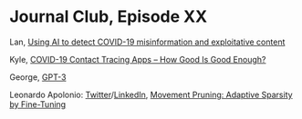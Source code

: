 # Journal Club, Episode XX

Lan, [Using AI to detect COVID-19 misinformation and exploitative content](https://ai.facebook.com/blog/using-ai-to-detect-covid-19-misinformation-and-exploitative-content/)

Kyle, [COVID-19 Contact Tracing Apps – How Good Is Good Enough?](https://syncedreview.com/2020/06/01/covid-19-contact-tracing-apps-how-good-is-good-enough/)

George, [GPT-3](https://github.com/openai/gpt-3)

Leonardo Apolonio: [Twitter](https://twitter.com/LeoApolonio)/[LinkedIn](https://www.linkedin.com/in/leonardo-apolonio/), [Movement Pruning: Adaptive Sparsity by Fine-Tuning](https://arxiv.org/abs/2005.07683)
